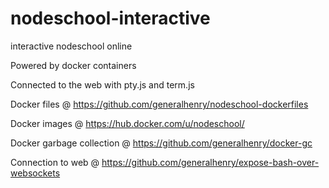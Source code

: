 nodeschool-interactive
======================

interactive nodeschool online

Powered by docker containers

Connected to the web with pty.js and term.js

Docker files @ https://github.com/generalhenry/nodeschool-dockerfiles

Docker images @ https://hub.docker.com/u/nodeschool/

Docker garbage collection @ https://github.com/generalhenry/docker-gc

Connection to web @ https://github.com/generalhenry/expose-bash-over-websockets
